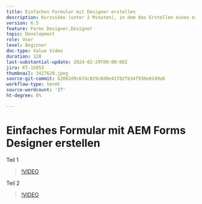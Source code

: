 ```yaml
---
title: Einfaches Formular mit Designer erstellen
description: Kurzvideo (unter 2 Minuten), in dem das Erstellen eines einfachen Formulars beschrieben wird
version: 6.5
feature: Forms Designer,Designer
topic: Development
role: User
level: Beginner
doc-type: Value Video
duration: 128
last-substantial-update: 2024-02-29T00:00:00Z
jira: KT-15053
thumbnail: 3427620.jpeg
source-git-commit: b2062d9c67dc029c8d0e41f82f634f930e8249a6
workflow-type: tm+mt
source-wordcount: '27'
ht-degree: 0%

---
```



# Einfaches Formular mit AEM Forms Designer erstellen

Teil 1

>[!VIDEO](https://video.tv.adobe.com/v/3427620/?learn=on)

Teil 2

>[!VIDEO](https://video.tv.adobe.com/v/3427621/?learn=on)

